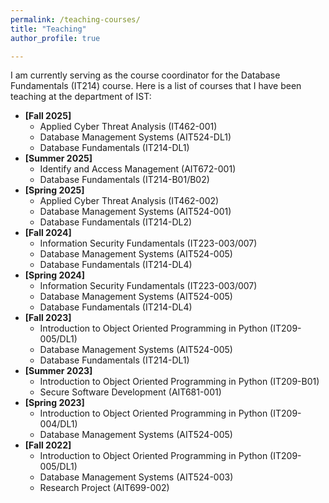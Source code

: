 ```yaml
---
permalink: /teaching-courses/
title: "Teaching"
author_profile: true

---
```

I am currently serving as the course coordinator for the Database Fundamentals (IT214) course.
Here is a list of courses that I have been teaching at the department of IST:
* **[Fall 2025]**
    * Applied Cyber Threat Analysis (IT462-001)
    * Database Management Systems (AIT524-DL1)
    * Database Fundamentals (IT214-DL1)
* **[Summer 2025]**
    * Identify and Access Management (AIT672-001)
    * Database Fundamentals (IT214-B01/B02)
* **[Spring 2025]**
    * Applied Cyber Threat Analysis (IT462-002)
    * Database Management Systems (AIT524-001)
    * Database Fundamentals (IT214-DL2)
* **[Fall 2024]**
    * Information Security Fundamentals (IT223-003/007)
    * Database Management Systems (AIT524-005)
    * Database Fundamentals (IT214-DL4)
* **[Spring 2024]**
    * Information Security Fundamentals (IT223-003/007)
    * Database Management Systems (AIT524-005)
    * Database Fundamentals (IT214-DL4)
* **[Fall 2023]**
    * Introduction to Object Oriented Programming in Python (IT209-005/DL1)
    * Database Management Systems (AIT524-005)
    * Database Fundamentals (IT214-DL1)
* **[Summer 2023]**
    * Introduction to Object Oriented Programming in Python (IT209-B01)
    * Secure Software Development (AIT681-001)
* **[Spring 2023]**
    * Introduction to Object Oriented Programming in Python (IT209-004/DL1)
    * Database Management Systems (AIT524-005) 
* **[Fall 2022]**
    * Introduction to Object Oriented Programming in Python (IT209-005/DL1)
    * Database Management Systems (AIT524-003)
    * Research Project (AIT699-002)  
